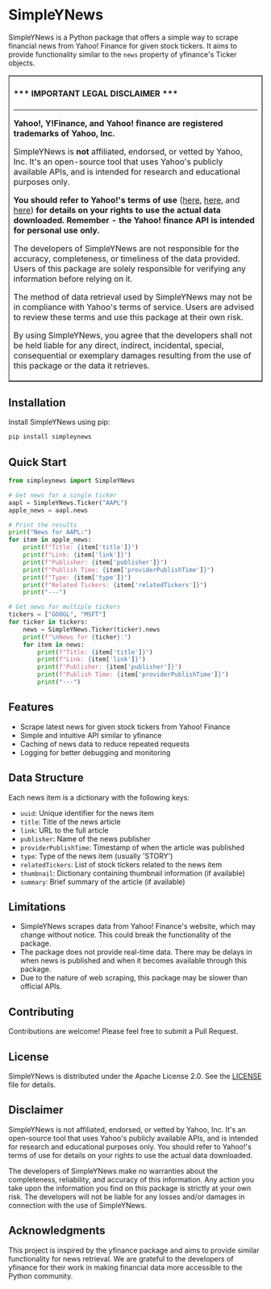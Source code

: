 # SimpleYNews

SimpleYNews is a Python package that offers a simple way to scrape financial news from Yahoo! Finance for given stock tickers. It aims to provide functionality similar to the `news` property of yfinance's Ticker objects.

<table border=1 cellpadding=10><tr><td>

#### *** IMPORTANT LEGAL DISCLAIMER ***

---

**Yahoo!, Y!Finance, and Yahoo! finance are registered trademarks of
Yahoo, Inc.**

SimpleYNews is **not** affiliated, endorsed, or vetted by Yahoo, Inc. It's
an open-source tool that uses Yahoo's publicly available APIs, and is
intended for research and educational purposes only.

**You should refer to Yahoo!'s terms of use**
([here](https://policies.yahoo.com/us/en/yahoo/terms/product-atos/apiforydn/index.htm),
[here](https://legal.yahoo.com/us/en/yahoo/terms/otos/index.html), and
[here](https://policies.yahoo.com/us/en/yahoo/terms/index.htm)) **for
details on your rights to use the actual data downloaded. Remember - the
Yahoo! finance API is intended for personal use only.**

The developers of SimpleYNews are not responsible for the accuracy, completeness, or timeliness of the data provided. Users of this package are solely responsible for verifying any information before relying on it.

The method of data retrieval used by SimpleYNews may not be in compliance with Yahoo's terms of service. Users are advised to review these terms and use this package at their own risk.

By using SimpleYNews, you agree that the developers shall not be held liable for any direct, indirect, incidental, special, consequential or exemplary damages resulting from the use of this package or the data it retrieves.

</td></tr></table>

## Installation

Install SimpleYNews using pip:

```bash
pip install simpleynews
```

## Quick Start

```python
from simpleynews import SimpleYNews

# Get news for a single ticker
aapl = SimpleYNews.Ticker("AAPL")
apple_news = aapl.news

# Print the results
print("News for AAPL:")
for item in apple_news:
    print(f"Title: {item['title']}")
    print(f"Link: {item['link']}")
    print(f"Publisher: {item['publisher']}")
    print(f"Publish Time: {item['providerPublishTime']}")
    print(f"Type: {item['type']}")
    print(f"Related Tickers: {item['relatedTickers']}")
    print("---")

# Get news for multiple tickers
tickers = ["GOOGL", "MSFT"]
for ticker in tickers:
    news = SimpleYNews.Ticker(ticker).news
    print(f"\nNews for {ticker}:")
    for item in news:
        print(f"Title: {item['title']}")
        print(f"Link: {item['link']}")
        print(f"Publisher: {item['publisher']}")
        print(f"Publish Time: {item['providerPublishTime']}")
        print("---")
```

## Features

- Scrape latest news for given stock tickers from Yahoo! Finance
- Simple and intuitive API similar to yfinance
- Caching of news data to reduce repeated requests
- Logging for better debugging and monitoring

## Data Structure

Each news item is a dictionary with the following keys:

- `uuid`: Unique identifier for the news item
- `title`: Title of the news article
- `link`: URL to the full article
- `publisher`: Name of the news publisher
- `providerPublishTime`: Timestamp of when the article was published
- `type`: Type of the news item (usually 'STORY')
- `relatedTickers`: List of stock tickers related to the news item
- `thumbnail`: Dictionary containing thumbnail information (if available)
- `summary`: Brief summary of the article (if available)

## Limitations

- SimpleYNews scrapes data from Yahoo! Finance's website, which may change without notice. This could break the functionality of the package.
- The package does not provide real-time data. There may be delays in when news is published and when it becomes available through this package.
- Due to the nature of web scraping, this package may be slower than official APIs.

## Contributing

Contributions are welcome! Please feel free to submit a Pull Request.

## License

SimpleYNews is distributed under the Apache License 2.0. See the [LICENSE](LICENSE) file for details.

## Disclaimer

SimpleYNews is not affiliated, endorsed, or vetted by Yahoo, Inc. It's an open-source tool that uses Yahoo's publicly available APIs, and is intended for research and educational purposes only. You should refer to Yahoo!'s terms of use for details on your rights to use the actual data downloaded.

The developers of SimpleYNews make no warranties about the completeness, reliability, and accuracy of this information. Any action you take upon the information you find on this package is strictly at your own risk. The developers will not be liable for any losses and/or damages in connection with the use of SimpleYNews.

## Acknowledgments

This project is inspired by the yfinance package and aims to provide similar functionality for news retrieval. We are grateful to the developers of yfinance for their work in making financial data more accessible to the Python community.

